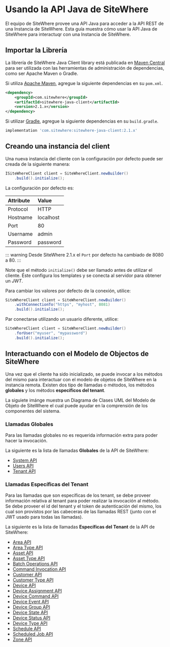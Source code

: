 # Usando la API Java de SiteWhere

<Seo/>

El equipo de SiteWhere provee una API Java para acceder a la API REST de una Instancia de SiteWhere.
Esta guía muestra cómo usar la API Java de SiteWhere para interactuqr con una Instancia de SiteWhere.

## Importar la Librería

La librería de SiteWhere Java Client library está publicada en [Maven Central](https://search.maven.org/search?q=a:sitewhere-java-client)
para ser utilizada con las herramientas de administración de dependencias, como ser Apache Maven o Gradle.

Si utiliza [Apache Maven](https://maven.apache.org/), agregue la siguiente dependencias en su `pom.xml`.

```xml
<dependency>
    <groupId>com.sitewhere</groupId>
    <artifactId>sitewhere-java-client</artifactId>
    <version>2.1.x</version>
</dependency>
```

Si utilizar [Gradle](https://gradle.org/), agregue la siguiente dependencias en su `build.gradle`.

```groovy
implementation 'com.sitewhere:sitewhere-java-client:2.1.x'
```

## Creando una instancia del client

Una nueva instancia del cliente con la configuración por defecto puede ser creada de la siguiente manera:

```java
ISiteWhereClient client = SiteWhereClient.newBuilder()
    .build().initialize();
```

La configuración por defecto es:

| Attribute | Value     |
| :-------- | :-------- |
| Protocol  | HTTP      |
| Hostname  | localhost |
| Port      | 80        |
| Username  | admin     |
| Password  | password  |

::: warning
Desde SiteWhere 2.1.x el `Port` por defecto ha cambiado de 8080 a 80.
:::

Note que el método `initialize()` debe ser llamado antes de utilizar el cliente. Éste configura
los templates y se conecta al servidor para obtener un _JWT_.

Para cambiar los valores por defecto de la conexión, utilice:

```java
SiteWhereClient client = SiteWhereClient.newBuilder()
    .withConnectionTo("https", "myhost", 8081)
    .build().initialize();
```

Par conectarse utilizando un usuario diferente, utilice:

```java
SiteWhereClient client = SiteWhereClient.newBuilder()
    .forUser("myuser", "mypassword")
    .build().initialize();
```

## Interactuando con el Modelo de Objectos de SiteWhere

Una vez que el cliente ha sido inicializado, se puede invocar a los métodos del mismo para
interactuar con el modelo de objetos de SiteWhere en la instancia remota. Existen dos tipo
de llamadas o métodos, los métodos **globales** y los métodos **específicos del tenant**.

La siguiete imánge muestra un Diagrama de Clases UML del Modelo de Objeto de SiteWhere el cual
puede ayudar en la comprensión de los componentes del sistema.

<InlineImage src="/images/guide/api/object-model.png" caption="SiteWhere Object Model UML Class Diagram"/>

### Llamadas Globales

Para las llamadas globales no es requerida información extra para poder hacer la invocación.

La siguiente es la lista de llamadas **Globales** de la API de SiteWhere:

- [System API](./system-api/)
- [Users API](./user-api/)
- [Tenant API](./tenant-api/)

### Llamadas Específicas del Tenant

Para las llamadas que son específicas de los tenant, se debe proveer información relativa al tenant para
poder realizar la invocación al método. Se debe proveer el id del tenant y el token de autenticación del mismo,
los cual son provistos por las cabeceras de las llamadas REST (junto con el JWT usado para todas las llamadas).

La siguiente es la lista de llamadas **Específicas del Tenant** de la API de SiteWhere:

- [Area API](./area-api/)
- [Area Type API](./area-type-api/)
- [Asset API](./asset-api/)
- [Asset Type API](./asset-type-api/)
- [Batch Operations API](./batch-operations-api/)
- [Command Invocation API](./command-invocations-api/)
- [Customer API](./customer-api/)
- [Customer Type API](./customer-type-api/)
- [Device API](./device-api/)
- [Device Assignment API](./assignment-api/)
- [Device Command API](./device-command-api/)
- [Device Event API](./device-event-api/)
- [Device Group API](./device-group-api/)
- [Device State API](./device-state-api/)
- [Device Status API](./device-state-api/)
- [Device Type API](./device-type-api/)
- [Schedule API](./schedule-api/)
- [Scheduled Job API](./scheduled-job-api/)
- [Zone API](./zone-api/)
